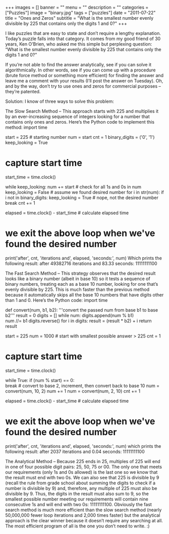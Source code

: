 +++
images = []
banner = ""
menu = ""
description = ""
categories = ["Puzzles"]
image = "binary.jpg"
tags = ["puzzles"]
date = "2011-07-22"
title = "Ones and Zeros"
subtitle = "What is the smallest number evenly divisible by 225 that contains only the digits 1 and 0?"
+++

I like puzzles that are easy to state and don’t require a lengthy explanation. Today’s puzzle falls into that category. It comes from my good friend of 30 years, Ken O’Brien, who asked me this simple but perplexing question: “What is the smallest number evenly divisible by 225 that contains only the digits 1 and 0?”

If you’re not able to find the answer analytically, see if you can solve it algorithmically. In other words, see if you can come up with a procedure (brute force method or something more efficient) for finding the answer and leave me a comment with your results (I’ll post the answer on Tuesday). Oh, and by the way, don’t try to use ones and zeros for commercial purposes – they’re patented.

Solution: I know of three ways to solve this problem:

The Slow Search Method – This approach starts with 225 and multiplies it by an ever-increasing sequence of integers looking for a number that contains only ones and zeros. Here’s the Python code to implement this method:
import time

start = 225    # starting number
num = start
cnt = 1
binary_digits = ('0', '1')
keep_looking = True

# capture start time
start_time = time.clock()

while keep_looking:
    num += start
    # check for all 1s and 0s in num
    keep_looking = False # assume we found desired number
    for i in str(num):
        if i not in binary_digits:
            keep_looking = True # nope, not the desired number
            break
    cnt += 1
    
elapsed = time.clock() - start_time # calculate elapsed time

# we exit the above loop when we've found the desired number
print('after', cnt, 'iterations and', elapsed, 'seconds:', num)
Which prints the following result:
after 49382716 iterations and 83.33 seconds: 11111111100

The Fast Search Method – This strategy observes that the desired result looks like a binary number (albeit in base 10) so it tests a sequence of binary numbers, treating each as a base 10 number, looking for one that’s evenly divisible by 225. This is much faster than the previous method because it automatically skips all the base 10 numbers that have digits other than 1 and 0. Here’s the Python code:
import time

def convert(num, b1, b2):
    '''convert the passed num from base b1 to base b2'''
    result = 0
    digits = []
    while num:
        digits.append(num % b1)       
        num //= b1
    digits.reverse()
    for i in digits:
        result = (result * b2) + i
    return result

start = 225
num = 1000 # start with smallest possible answer > 225
cnt = 1

# capture start time
start_time = time.clock()

while True:
    if (num % start) == 0:       
        break
    # convert to base 2, increment, then convert back to base 10
    num = convert(num, 10, 2)
    num += 1
    num = convert(num, 2, 10)
    cnt += 1
    
elapsed = time.clock() - start_time # calculate elapsed time

# we exit the above loop when we've found the desired number
print('after', cnt, 'iterations and', elapsed, 'seconds:', num)
which prints the following result:
after 2037 iterations and 0.04 seconds: 11111111100

The Analytical Method – Because 225 ends in 25, multiples of 225 will end in one of four possible digit pairs: 25, 50, 75 or 00. The only one that meets our requirements (only 1s and 0s allowed) is the last one so we know that the result must end with two 0s. We can also see that 225 is divisible by 9 (recall the rule from grade school about summing the digits to check if a number is divisible by 9) and, therefore, any multiple of 225 must also be divisible by 9. Thus, the digits in the result must also sum to 9, so the smallest possible number meeting our requirements will contain nine consecutive 1s and will end with two 0s: 11111111100.
Obviously the fast search method is much more efficient than the slow search method (nearly 50,000,000 fewer loop iterations and 2,000 times faster) but the analytical approach is the clear winner because it doesn’t require any searching at all. The most efficient program of all is the one you don’t need to write. :)
